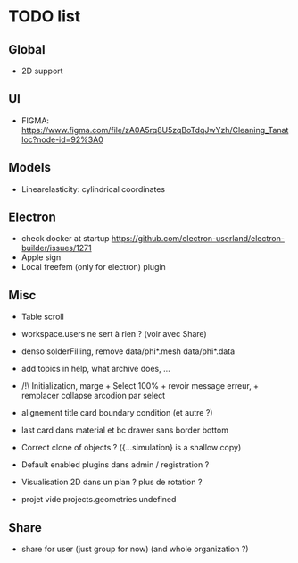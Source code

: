 # TODO list

## Global

- 2D support

## UI

- FIGMA: https://www.figma.com/file/zA0A5rq8U5zqBoTdqJwYzh/Cleaning_Tanatloc?node-id=92%3A0

## Models

- Linearelasticity: cylindrical coordinates

## Electron

- check docker at startup https://github.com/electron-userland/electron-builder/issues/1271
- Apple sign
- Local freefem (only for electron) plugin

## Misc

- Table scroll

- workspace.users ne sert à rien ? (voir avec Share)

- denso solderFilling, remove data/phi\*.mesh data/phi\*.data

- add topics in help, what archive does, ...

- /!\ Initialization, marge + Select 100% + revoir message erreur, + remplacer collapse arcodion par select

- alignement title card boundary condition (et autre ?)

- last card dans material et bc drawer sans border bottom

- Correct clone of objects ? ({...simulation} is a shallow copy)

- Default enabled plugins dans admin / registration ?

- Visualisation 2D dans un plan ? plus de rotation ?

- projet vide projects.geometries undefined

## Share

- share for user (just group for now) (and whole organization ?)
